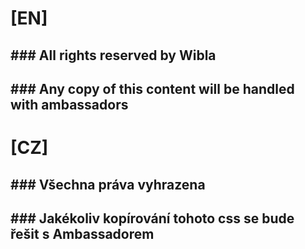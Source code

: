 # [EN]
## ###  All rights reserved by Wibla
## ###  Any copy of this content will be handled with ambassadors

# [CZ]
## ###  Všechna práva vyhrazena
## ###  Jakékoliv kopírování tohoto css se bude řešit s Ambassadorem

